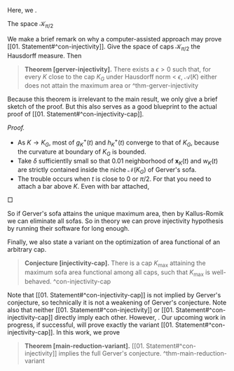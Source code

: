 Here, we .

The space $\mathcal{K}_{\pi/2}$

We make a brief remark on why a computer-assisted approach may prove [[01. Statement#^con-injectivity]]. Give the space of caps $\mathcal{K}_{\pi/2}$ the Hausdorff measure. Then 

> __Theorem [gerver-injectivity].__ There exists a $\epsilon>0$ such that, for every $K$ close to the cap $K_G$ under Hausdorff norm < $\epsilon$, $\mathcal{A}(K)$ either does not attain the maximum area or  ^thm-gerver-injectivity

Because this theorem is irrelevant to the main result, we only give a brief sketch of the proof. But this also serves as a good blueprint to the actual proof of [[01. Statement#^con-injectivity-cap]].

_Proof._ 

- As $K \to K_G$, most of $g^+_K(t)$ and $h^+_K(t)$ converge to that of $K_G$, because the curvature at boundary of $K_G$ is bounded.
- Take $\delta$ sufficientlly small so that 0.01 neighborhood of $\mathbf{x}_K(t)$ and $w_K(t)$ are strictly contained inside the niche $\mathcal{N}(K_G)$ of Gerver's sofa.
- The trouble occurs when $t$ is close to $0$ or $\pi/2$. For that you need to attach a bar above $K$. Even with bar attached, 

□

So if Gerver's sofa attains the unique maximum area, then by Kallus-Romik we can eliminate all sofas. So in theory we can prove injectivity hypothesis by running their software for long enough.

Finally, we also state a variant on the optimization of area functional of an arbitrary cap. 

> __Conjecture [injectivity-cap].__ There is a cap $K_{\text{max}}$ attaining the maximum sofa area functional among all caps, such that $K_{\text{max}}$ is well-behaved. ^con-injectivity-cap

Note that [[01. Statement#^con-injectivity-cap]] is not implied by Gerver's conjecture, so technically it is not a weakening of Gerver's conjecture. Note also that neither [[01. Statement#^con-injectivity]] or [[01. Statement#^con-injectivity-cap]] directly imply each other. However, . Our upcoming work in progress, if successful, will prove exactly the variant [[01. Statement#^con-injectivity-cap]]. In this work, we prove 

> __Theorem [main-reduction-variant].__ [[01. Statement#^con-injectivity]] implies the full Gerver's conjecture. ^thm-main-reduction-variant

